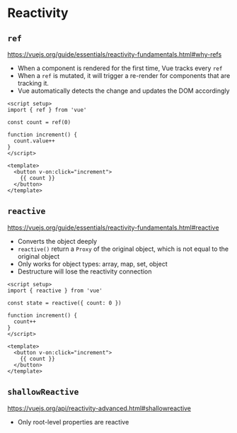 # Reactivity

## `ref`

https://vuejs.org/guide/essentials/reactivity-fundamentals.html#why-refs

* When a component is rendered for the first time, Vue tracks every `ref`
* When a `ref` is mutated, it will trigger a re-render for components that are tracking it.
* Vue automatically detects the change and updates the DOM accordingly

```vue
<script setup>
import { ref } from 'vue'

const count = ref(0)

function increment() {
  count.value++
}
</script>

<template>
  <button v-on:click="increment">
    {{ count }}
  </button>
</template>
```

## `reactive`

https://vuejs.org/guide/essentials/reactivity-fundamentals.html#reactive

* Converts the object deeply
* `reactive()` return a `Proxy` of the original object, which is not equal to the original object
* Only works for object types: array, map, set, object
* Destructure will lose the reactivity connection

```vue
<script setup>
import { reactive } from 'vue'

const state = reactive({ count: 0 })

function increment() {
  count++
}
</script>

<template>
  <button v-on:click="increment">
    {{ count }}
  </button>
</template>
```

## `shallowReactive`

https://vuejs.org/api/reactivity-advanced.html#shallowreactive

* Only root-level properties are reactive
